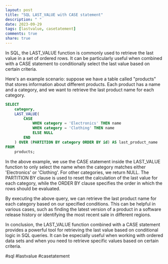 ```yaml
---
layout: post
title: "SQL LAST_VALUE with CASE statement"
description: " "
date: 2023-09-29
tags: [lastvalue, casetatement]
comments: true
share: true
---
```


In SQL, the LAST_VALUE function is commonly used to retrieve the last value in a set of ordered rows. It can be particularly useful when combined with a CASE statement to conditionally select the last value based on certain criteria.

Here's an example scenario: suppose we have a table called "products" that stores information about different products. Each product has a name and a category, and we want to retrieve the last product name for each category. 

```sql
SELECT 
    category,
    LAST_VALUE(
        CASE
            WHEN category = 'Electronics' THEN name
            WHEN category = 'Clothing' THEN name
            ELSE NULL
        END
    ) OVER (PARTITION BY category ORDER BY id) AS last_product_name
FROM 
    products;
```

In the above example, we use the CASE statement inside the LAST_VALUE function to only select the name when the category matches either 'Electronics' or 'Clothing'. For other categories, we return NULL. The PARTITION BY clause is used to reset the calculation of the last value for each category, while the ORDER BY clause specifies the order in which the rows should be evaluated.

By executing the above query, we can retrieve the last product name for each category based on our specified conditions. This can be helpful in various cases, such as finding the latest version of a product in a software release history or identifying the most recent sale in different regions.

In conclusion, the LAST_VALUE function combined with a CASE statement provides a powerful tool for retrieving the last value based on conditional logic in SQL queries. It can be especially useful when working with ordered data sets and when you need to retrieve specific values based on certain criteria.

#sql #lastvalue #casetatement